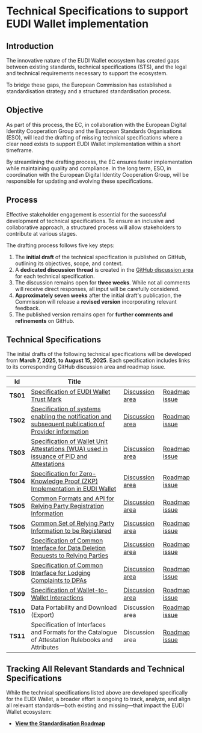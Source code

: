 # Technical Specifications to support EUDI Wallet implementation

## Introduction

The innovative nature of the EUDI Wallet ecosystem has created gaps between
existing standards, technical specifications (STS), and the legal and technical
requirements necessary to support the ecosystem.

To bridge these gaps, the European Commission has established a
standardisation strategy and a structured standardisation process.

## Objective

As part of this process, the EC, in collaboration with the European Digital
Identity Cooperation Group and the European Standards Organisations (ESO), will
lead the drafting of missing technical specifications where a clear need exists
to support EUDI Wallet implementation within a short timeframe.

By streamlining the drafting process, the EC ensures faster implementation while
maintaining quality and compliance. In the long term, ESO, in coordination with
the European Digital Identity Cooperation Group, will be responsible for
updating and evolving these specifications.

## Process

Effective stakeholder engagement is essential for the successful development of
technical specifications. To ensure an inclusive and collaborative approach, a
structured process will allow stakeholders to contribute at various stages.

The drafting process follows five key steps:

1. The **initial draft** of the technical specification is published on GitHub,
outlining its objectives, scope, and context.
2. A **dedicated discussion thread** is created in the
[GitHub discussion area](https://github.com/eu-digital-identity-wallet/eudi-doc-standards-and-technical-specifications/discussions/categories/technical-specification-discussion) for each technical specification.
1. The discussion remains open for **three weeks**. While not all comments will
receive direct responses, all input will be carefully considered.
1. **Approximately seven weeks** after the initial draft's publication, the
Commission will release a **revised version** incorporating relevant feedback.
1. The published version remains open for **further comments and refinements**
on GitHub.

## Technical Specifications

The initial drafts of the following technical specifications will be developed
from **March 7, 2025, to August 15, 2025**. Each specification includes links to
its corresponding GitHub discussion area and roadmap issue.

| Id | Title | | |
|----|-------|--|--|
| **TS01** | [Specification of EUDI Wallet Trust Mark](ts1-eudi-wallet-trust-mark.md) | [Discussion area](https://github.com/eu-digital-identity-wallet/eudi-doc-standards-and-technical-specifications/discussions/353) | [Roadmap issue](https://github.com/eu-digital-identity-wallet/eudi-doc-standards-and-technical-specifications/issues/18) |
| **TS02** | [Specification of systems enabling the notification and subsequent publication of Provider information](ts2-notification-publication-provider-information.md) | [Discussion area](https://github.com/eu-digital-identity-wallet/eudi-doc-standards-and-technical-specifications/discussions/354) | [Roadmap issue](https://github.com/eu-digital-identity-wallet/eudi-doc-standards-and-technical-specifications/issues/23) |
| **TS03** | [Specification of Wallet Unit Attestations (WUA) used in issuance of PID and Attestations](ts3-wallet-unit-attestation.md) | [Discussion area](https://github.com/eu-digital-identity-wallet/eudi-doc-standards-and-technical-specifications/discussions/355) | [Roadmap issue](https://github.com/eu-digital-identity-wallet/eudi-doc-standards-and-technical-specifications/issues/17) |
| **TS04** | [Specification for Zero-Knowledge Proof (ZKP) Implementation in EUDI Wallet](ts4-zkp.md) | [Discussion area](https://github.com/eu-digital-identity-wallet/eudi-doc-standards-and-technical-specifications/discussions/356) | [Roadmap issue](https://github.com/eu-digital-identity-wallet/eudi-doc-standards-and-technical-specifications/issues/268) |
| **TS05** | [Common Formats and API for Relying Party Registration Information](ts5-common-formats-and-api-for-rp-registration-information.md) | [Discussion area](https://github.com/eu-digital-identity-wallet/eudi-doc-standards-and-technical-specifications/discussions/357) | [Roadmap issue](https://github.com/eu-digital-identity-wallet/eudi-doc-standards-and-technical-specifications/issues/14) |
| **TS06** | [Common Set of Relying Party Information to be Registered](ts6-common-set-of-rp-information-to-be-registered.md) | [Discussion area](https://github.com/eu-digital-identity-wallet/eudi-doc-standards-and-technical-specifications/discussions/358) | [Roadmap issue](https://github.com/eu-digital-identity-wallet/eudi-doc-standards-and-technical-specifications/issues/16) |
| **TS07** | [Specification of Common Interface for Data Deletion Requests to Relying Parties](./ts7-common-interface-for-data-deletion-request.md) | [Discussion area](https://github.com/eu-digital-identity-wallet/eudi-doc-standards-and-technical-specifications/discussions/378) | [Roadmap issue](https://github.com/eu-digital-identity-wallet/eudi-doc-standards-and-technical-specifications/issues/20) |
| **TS08** | [Specification of Common Interface for Lodging Complaints to DPAs](./ts8-common-interface-for-reporting-of-wrp-to-dpa.md) | [Discussion area](https://github.com/eu-digital-identity-wallet/eudi-doc-standards-and-technical-specifications/discussions/379) | [Roadmap issue](https://github.com/eu-digital-identity-wallet/eudi-doc-standards-and-technical-specifications/issues/19) |
| **TS09** | [Specification of Wallet-to-Wallet Interactions](./ts9-wallet-to-wallet-interactions.md) | [Discussion area](https://github.com/eu-digital-identity-wallet/eudi-doc-standards-and-technical-specifications/discussions/381) | [Roadmap issue](https://github.com/eu-digital-identity-wallet/eudi-doc-standards-and-technical-specifications/issues/22) |
| **TS10** | Data Portability and Download (Export) | Discussion area | [Roadmap issue](https://github.com/eu-digital-identity-wallet/eudi-doc-standards-and-technical-specifications/issues/24) |
| **TS11** | Specification of Interfaces and Formats for the Catalogue of Attestation Rulebooks and Attributes | Discussion area | [Roadmap issue](https://github.com/eu-digital-identity-wallet/eudi-doc-standards-and-technical-specifications/issues/21) |

## Tracking All Relevant Standards and Technical Specifications

While the technical specifications listed above are developed specifically for the EUDI Wallet, a broader effort is ongoing to track, analyze, and align all relevant standards—both existing and missing—that impact the EUDI Wallet ecosystem:
- **[View the Standardisation Roadmap](https://github.com/orgs/eu-digital-identity-wallet/projects/29/views/1)**
